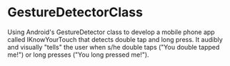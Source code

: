 # GestureDetectorClass
Using Android's GestureDetector class to develop a mobile phone app called IKnowYourTouch that detects double tap and long press. It audibly and visually "tells" the user when s/he double taps ("You double tapped me!") or long presses ("You long pressed me!").
